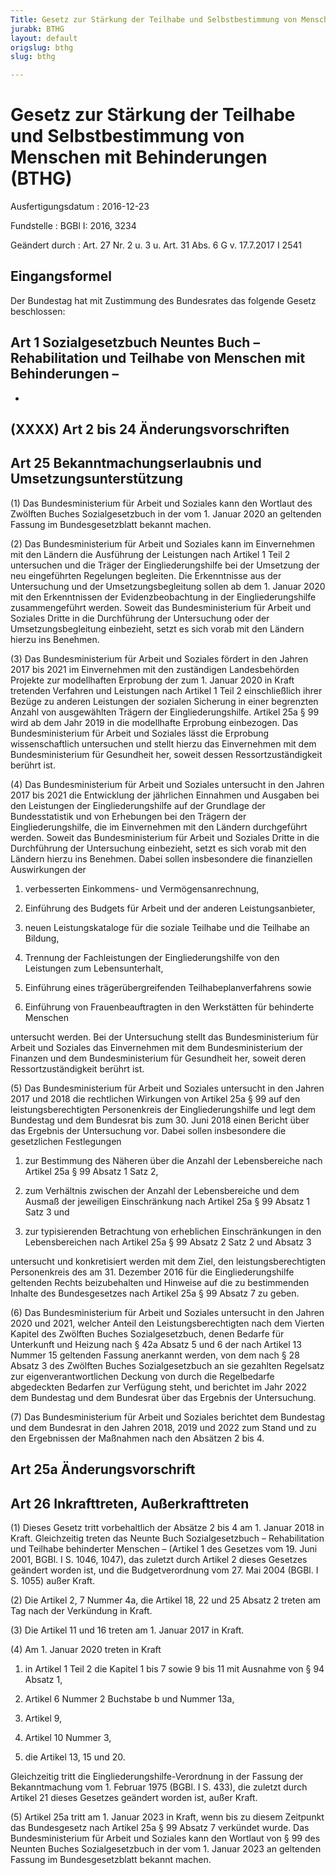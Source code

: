 ```yaml
---
Title: Gesetz zur Stärkung der Teilhabe und Selbstbestimmung von Menschen mit Behinderungen
jurabk: BTHG
layout: default
origslug: bthg
slug: bthg

---
```


# Gesetz zur Stärkung der Teilhabe und Selbstbestimmung von Menschen mit Behinderungen (BTHG)

Ausfertigungsdatum
:   2016-12-23

Fundstelle
:   BGBl I: 2016, 3234

Geändert durch
:   Art. 27 Nr. 2 u. 3 u. Art. 31 Abs. 6 G v. 17.7.2017 I 2541


## Eingangsformel

Der Bundestag hat mit Zustimmung des Bundesrates das folgende Gesetz
beschlossen:


## Art 1 Sozialgesetzbuch Neuntes Buch – Rehabilitation und Teilhabe von Menschen mit Behinderungen –

-


## (XXXX) Art 2 bis 24 Änderungsvorschriften



## Art 25 Bekanntmachungserlaubnis und Umsetzungsunterstützung

(1) Das Bundesministerium für Arbeit und Soziales kann den Wortlaut
des Zwölften Buches Sozialgesetzbuch in der vom 1. Januar 2020 an
geltenden Fassung im Bundesgesetzblatt bekannt machen.

(2) Das Bundesministerium für Arbeit und Soziales kann im Einvernehmen
mit den Ländern die Ausführung der Leistungen nach Artikel 1 Teil 2
untersuchen und die Träger der Eingliederungshilfe bei der Umsetzung
der neu eingeführten Regelungen begleiten. Die Erkenntnisse aus der
Untersuchung und der Umsetzungsbegleitung sollen ab dem 1. Januar 2020
mit den Erkenntnissen der Evidenzbeobachtung in der
Eingliederungshilfe zusammengeführt werden. Soweit das
Bundesministerium für Arbeit und Soziales Dritte in die Durchführung
der Untersuchung oder der Umsetzungsbegleitung einbezieht, setzt es
sich vorab mit den Ländern hierzu ins Benehmen.

(3) Das Bundesministerium für Arbeit und Soziales fördert in den
Jahren 2017 bis 2021 im Einvernehmen mit den zuständigen
Landesbehörden Projekte zur modellhaften Erprobung der zum 1. Januar
2020 in Kraft tretenden Verfahren und Leistungen nach Artikel 1 Teil 2
einschließlich ihrer Bezüge zu anderen Leistungen der sozialen
Sicherung in einer begrenzten Anzahl von ausgewählten Trägern der
Eingliederungshilfe. Artikel 25a § 99 wird ab dem Jahr 2019 in die
modellhafte Erprobung einbezogen. Das Bundesministerium für Arbeit und
Soziales lässt die Erprobung wissenschaftlich untersuchen und stellt
hierzu das Einvernehmen mit dem Bundesministerium für Gesundheit her,
soweit dessen Ressortzuständigkeit berührt ist.

(4) Das Bundesministerium für Arbeit und Soziales untersucht in den
Jahren 2017 bis 2021 die Entwicklung der jährlichen Einnahmen und
Ausgaben bei den Leistungen der Eingliederungshilfe auf der Grundlage
der Bundesstatistik und von Erhebungen bei den Trägern der
Eingliederungshilfe, die im Einvernehmen mit den Ländern durchgeführt
werden. Soweit das Bundesministerium für Arbeit und Soziales Dritte in
die Durchführung der Untersuchung einbezieht, setzt es sich vorab mit
den Ländern hierzu ins Benehmen. Dabei sollen insbesondere die
finanziellen Auswirkungen der

1.  verbesserten Einkommens- und Vermögensanrechnung,


2.  Einführung des Budgets für Arbeit und der anderen Leistungsanbieter,


3.  neuen Leistungskataloge für die soziale Teilhabe und die Teilhabe an
    Bildung,


4.  Trennung der Fachleistungen der Eingliederungshilfe von den Leistungen
    zum Lebensunterhalt,


5.  Einführung eines trägerübergreifenden Teilhabeplanverfahrens sowie


6.  Einführung von Frauenbeauftragten in den Werkstätten für behinderte
    Menschen



untersucht werden. Bei der Untersuchung stellt das Bundesministerium
für Arbeit und Soziales das Einvernehmen mit dem Bundesministerium der
Finanzen und dem Bundesministerium für Gesundheit her, soweit deren
Ressortzuständigkeit berührt ist.

(5) Das Bundesministerium für Arbeit und Soziales untersucht in den
Jahren 2017 und 2018 die rechtlichen Wirkungen von Artikel 25a § 99
auf den leistungsberechtigten Personenkreis der Eingliederungshilfe
und legt dem Bundestag und dem Bundesrat bis zum 30. Juni 2018 einen
Bericht über das Ergebnis der Untersuchung vor. Dabei sollen
insbesondere die gesetzlichen Festlegungen

1.  zur Bestimmung des Näheren über die Anzahl der Lebensbereiche nach
    Artikel 25a § 99 Absatz 1 Satz 2,


2.  zum Verhältnis zwischen der Anzahl der Lebensbereiche und dem Ausmaß
    der jeweiligen Einschränkung nach Artikel 25a § 99 Absatz 1 Satz 3 und


3.  zur typisierenden Betrachtung von erheblichen Einschränkungen in den
    Lebensbereichen nach Artikel 25a § 99 Absatz 2 Satz 2 und Absatz 3



untersucht und konkretisiert werden mit dem Ziel, den
leistungsberechtigten Personenkreis des am 31. Dezember 2016 für die
Eingliederungshilfe geltenden Rechts beizubehalten und Hinweise auf
die zu bestimmenden Inhalte des Bundesgesetzes nach Artikel 25a § 99
Absatz 7 zu geben.

(6) Das Bundesministerium für Arbeit und Soziales untersucht in den
Jahren 2020 und 2021, welcher Anteil den Leistungsberechtigten nach
dem Vierten Kapitel des Zwölften Buches Sozialgesetzbuch, denen
Bedarfe für Unterkunft und Heizung nach § 42a Absatz 5 und 6 der nach
Artikel 13 Nummer 15 geltenden Fassung anerkannt werden, von dem nach
§ 28 Absatz 3 des Zwölften Buches Sozialgesetzbuch an sie gezahlten
Regelsatz zur eigenverantwortlichen Deckung von durch die Regelbedarfe
abgedeckten Bedarfen zur Verfügung steht, und berichtet im Jahr 2022
dem Bundestag und dem Bundesrat über das Ergebnis der Untersuchung.

(7) Das Bundesministerium für Arbeit und Soziales berichtet dem
Bundestag und dem Bundesrat in den Jahren 2018, 2019 und 2022 zum
Stand und zu den Ergebnissen der Maßnahmen nach den Absätzen 2 bis 4.


## Art 25a Änderungsvorschrift



## Art 26 Inkrafttreten, Außerkrafttreten

(1) Dieses Gesetz tritt vorbehaltlich der Absätze 2 bis 4 am 1. Januar
2018 in Kraft.
Gleichzeitig treten das Neunte Buch Sozialgesetzbuch – Rehabilitation
und Teilhabe behinderter Menschen – (Artikel 1 des Gesetzes vom 19.
Juni 2001, BGBl. I S. 1046, 1047), das zuletzt durch Artikel 2 dieses
Gesetzes geändert worden ist, und die Budgetverordnung vom 27. Mai
2004 (BGBl. I S. 1055) außer Kraft.

(2) Die Artikel 2, 7 Nummer 4a, die Artikel 18, 22 und 25 Absatz 2
treten am Tag nach der Verkündung in Kraft.

(3) Die Artikel 11 und 16 treten am 1. Januar 2017 in Kraft.

(4) Am 1. Januar 2020 treten in Kraft

1.  in Artikel 1 Teil 2 die Kapitel 1 bis 7 sowie 9 bis 11 mit Ausnahme
    von § 94 Absatz 1,


2.  Artikel 6 Nummer 2 Buchstabe b und Nummer 13a,


3.  Artikel 9,


4.  Artikel 10 Nummer 3,


5.  die Artikel 13, 15 und 20.



Gleichzeitig tritt die Eingliederungshilfe-Verordnung in der Fassung
der Bekanntmachung vom 1. Februar 1975 (BGBl. I S. 433), die zuletzt
durch Artikel 21 dieses Gesetzes geändert worden ist, außer Kraft.

(5) Artikel 25a tritt am 1. Januar 2023 in Kraft, wenn bis zu diesem
Zeitpunkt das Bundesgesetz nach Artikel 25a § 99 Absatz 7 verkündet
wurde. Das Bundesministerium für Arbeit und Soziales kann den Wortlaut
von § 99 des Neunten Buches Sozialgesetzbuch in der vom 1. Januar 2023
an geltenden Fassung im Bundesgesetzblatt bekannt machen.

